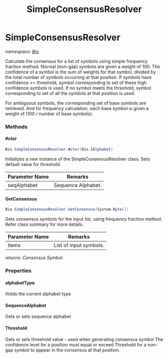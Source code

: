 ﻿---
title: SimpleConsensusResolver
---

# SimpleConsensusResolver
_namespace: [Bio](N-Bio.html)_

Calculate the consensus for a list of symbols using simple frequency fraction method.
 Normal (non-gap) symbols are given a weight of 100. 
 The confidence of a symbol is the sum of weights for that symbol, 
 divided by the total number of symbols occurring at that position. 
 If symbols have confidence >= threshold, symbol corresponding 
 to set of these high confidence symbols is used.
 If no symbol meets the threshold, symbol corresponding 
 to set of all the symbols at that position is used.
 
 For ambiguous symbols, the corresponding set of base symbols are retrieved.
 And for frequency calculation, each base symbol is given a weight of 
 (100 / number of base symbols).

### Methods

#### #ctor
```csharp
Bio.SimpleConsensusResolver.#ctor(Bio.IAlphabet)
```
Initializes a new instance of the SimpleConsensusResolver class.
 Sets default value for threshold.

|Parameter Name|Remarks|
|--------------|-------|
|seqAlphabet|Sequence Alphabet.|


#### GetConsensus
```csharp
Bio.SimpleConsensusResolver.GetConsensus(System.Byte[])
```
Gets consensus symbols for the input list, 
 using frequency fraction method.
 Refer class summary for more details.

|Parameter Name|Remarks|
|--------------|-------|
|items|List of input symbols.|

_returns: Consensus Symbol._



### Properties

#### alphabetType
Holds the current alphabet type
#### SequenceAlphabet
Gets or sets sequence alphabet
#### Threshold
Gets or sets threshold value - used when generating consensus symbol
 The confidence level for a position must equal or exceed Threshold for
 a non-gap symbol to appear in the consensus at that position.

